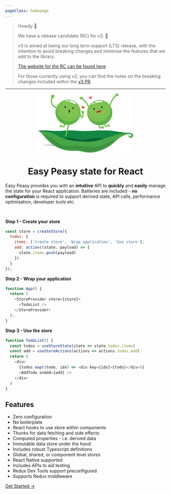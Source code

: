 ```yaml
---
pageClass: homepage
---
```


> Howdy 👋
>
> We have a release candidate (RC) for v3. 🎉
>
> v3 is aimed at being our long term support (LTS) release, with the intention to avoid breaking changes and minimise the features that we add to the library.
>
> [The website for the RC can be found here](https://easy-peasy-v3.now.sh)
>
> For those currently using v2; you can find the notes on the breaking changes included within the [v3 PR](https://github.com/ctrlplusb/easy-peasy/pull/216).

---

<p align="center">
  <img src="./assets/happy-peas.png" width="300" />
</p>
<h1 class="title" align="center">Easy Peasy state for React</h1>

Easy Peasy provides you with an <strong>intuitive</strong> API to <strong>quickly</strong> and <strong>easily</strong> manage the state for your React application. Batteries are included - <strong>no configuration</strong> is required to support derived state, API calls, performance optimisation, developer tools etc.

<p>&nbsp;</p>

**Step 1 - Create your store**

```javascript
const store = createStore({
  todos: {
    items: ['Create store', 'Wrap application', 'Use store'],
    add: action((state, payload) => {
      state.items.push(payload)
    })
  }
});
```

**Step 2 - Wrap your application**

```javascript
function App() {
  return (
    <StoreProvider store={store}>
      <TodoList />
    </StoreProvider>
  );
}
```

**Step 3 - Use the store**

```javascript
function TodoList() {
  const todos = useStoreState(state => state.todos.items)
  const add = useStoreActions(actions => actions.todos.add)
  return (
    <div>
      {todos.map((todo, idx) => <div key={idx}>{todo}</div>)}
      <AddTodo onAdd={add} />
    </div>
  )
}
```

## Features

  - Zero configuration
  - No boilerplate
  - React hooks to use store within components
  - Thunks for data fetching and side effects
  - Computed properties - i.e. derived data
  - Immutable data store under the hood
  - Includes robust Typescript definitions
  - Global, shared, or component level stores
  - React Native supported
  - Includes APIs to aid testing
  - Redux Dev Tools support preconfigured
  - Supports Redux middleware

<p class="action"><a href="/docs/tutorial/" class="action-button">Get Started →</a></p>
